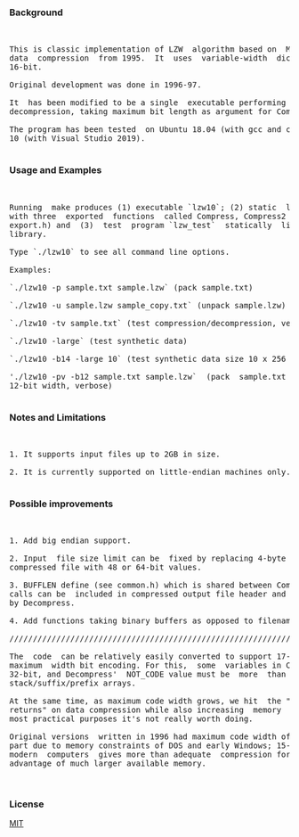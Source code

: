 ### Background 

<pre> 

This is classic implementation of LZW  algorithm based on  Mark Nelson's book on
data  compression  from 1995.  It  uses  variable-width  dictionary codes up  to
16-bit. 

Original development was done in 1996-97. 

It  has been modified to be a single  executable performing both compression and
decompression, taking maximum bit length as argument for Compress2 function. 

The program has been tested  on Ubuntu 18.04 (with gcc and clang) and on Windows
10 (with Visual Studio 2019). 

</pre> 

### Usage and Examples 

<pre> 

Running  make produces (1) executable `lzw10`; (2) static  library  `liblzw10.a`
with three  exported  functions  called Compress, Compress2  and Decompress (see
export.h) and  (3)  test  program `lzw_test`  statically  linked  with the above
library. 

Type `./lzw10` to see all command line options. 

Examples: 

`./lzw10 -p sample.txt sample.lzw` (pack sample.txt) 

`./lzw10 -u sample.lzw sample_copy.txt` (unpack sample.lzw) 

`./lzw10 -tv sample.txt` (test compression/decompression, verbose mode) 

`./lzw10 -large` (test synthetic data) 

`./lzw10 -b14 -large 10` (test synthetic data size 10 x 256 Kb, use max 14-bit) 

'./lzw10 -pv -b12 sample.txt sample.lzw`  (pack  sample.txt  using  codes  up to
12-bit width, verbose) 

</pre> 

### Notes and Limitations 

<pre> 

1. It supports input files up to 2GB in size. 

2. It is currently supported on little-endian machines only. 

</pre> 

### Possible improvements 

<pre> 

1. Add big endian support. 

2. Input  file size limit can be  fixed by replacing 4-byte  file size header in
compressed file with 48 or 64-bit values. 

3. BUFFLEN define (see common.h) which is shared between Compress and Decompress
calls can be  included in compressed output file header and then set dynamically
by Decompress. 

4. Add functions taking binary buffers as opposed to filenames. 

////////////////////////////////////////////////////////////////////////////////

The  code  can be relatively easily converted to support 17-bit  and even larger
maximum  width bit encoding. For this,  some  variables in Compress must be made
32-bit, and Decompress'  NOT_CODE value must be  more  than 16-bits, along  with
stack/suffix/prefix arrays. 

At the same time, as maximum code width grows, we hit  the "law  of  diminishing
returns" on data compression while also increasing  memory  requirements, so for
most practical purposes it's not really worth doing. 

Original versions  written in 1996 had maximum code width of 12-13 bits also  in
part due to memory constraints of DOS and early Windows; 15-bit width maximum on
modern  computers  gives more than adequate  compression for  LZW  while  taking
advantage of much larger available memory. 


</pre> 

### License 

[MIT](https://choosealicense.com/licenses/mit/) 

